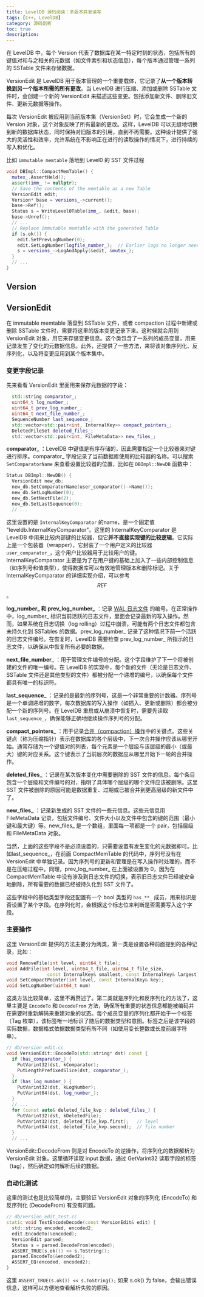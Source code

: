 ```yaml
---
title: LevelDB 源码阅读：多版本并发读写
tags: [C++, LevelDB]
category: 源码剖析
toc: true
description: 
---
```



在 LevelDB 中，每个 Version 代表了数据库在某一特定时刻的状态，包括所有的键值对和与之相关的元数据（如文件索引和状态信息），每个版本通过管理一系列的 SSTable 文件来存储数据。

VersionEdit 是 LevelDB 用于版本管理的一个重要载体，它记录了**从一个版本转换到另一个版本所需的所有更改**。当 LevelDB 进行压缩、添加或删除 SSTable 文件时，会创建一个新的 VersionEdit 来描述这些变更。包括添加新文件、删除旧文件、更新元数据等操作。

每次 VersionEdit 被应用到当前版本集（VersionSet）时，它会生成一个新的 Version 对象，这个对象反映了所有最新的更改。这样，LevelDB 可以无缝地切换到新的数据库状态，同时保持对旧版本的引用，直到不再需要。这种设计提供了强大的灵活性和效率，允许系统在不影响正在进行的读取操作的情况下，进行持续的写入和优化。

比如 `immutable memtable` 落地到 Level0 的 SST 文件过程

```cpp
void DBImpl::CompactMemTable() {
  mutex_.AssertHeld();
  assert(imm_ != nullptr);
  // Save the contents of the memtable as a new Table
  VersionEdit edit;
  Version* base = versions_->current();
  base->Ref();
  Status s = WriteLevel0Table(imm_, &edit, base);
  base->Unref();
  // ...
  // Replace immutable memtable with the generated Table
  if (s.ok()) {
    edit.SetPrevLogNumber(0);
    edit.SetLogNumber(logfile_number_);  // Earlier logs no longer needed
    s = versions_->LogAndApply(&edit, &mutex_);
  }
  // ...
}
```

## Version


## VersionEdit

在 immutable memtable 落盘到 SSTable 文件，或者 compaction 过程中新建或删除 SSTable 文件时，需要将这里的版本变更记录下来。这时候就会用到 VersionEdit 对象，用它来存储变更信息。这个类包含了一系列的成员变量，用来记录发生了变化的元数据信息。此外，还提供了一些方法，来将该对象序列化、反序列化，以及将变更应用到某个版本集中。

### 变更字段记录

先来看看 VersionEdit 里面用来保存元数据的字段：

```cpp
  std::string comparator_;
  uint64_t log_number_;
  uint64_t prev_log_number_;
  uint64_t next_file_number_;
  SequenceNumber last_sequence_;
  std::vector<std::pair<int, InternalKey>> compact_pointers_;
  DeletedFileSet deleted_files_;
  std::vector<std::pair<int, FileMetaData>> new_files_;
```

**comparator_** ：LevelDB 中键值是有序存储的，因此需要指定一个比较器来对键进行排序。comparator_ 字段记录了当前数据库使用的比较器的名称。可以搜索 `SetComparatorName` 来查看设置比较器的位置，比如在 `DBImpl::NewDB` 函数中：

```cpp
Status DBImpl::NewDB() {
  VersionEdit new_db;
  new_db.SetComparatorName(user_comparator()->Name());
  new_db.SetLogNumber(0);
  new_db.SetNextFile(2);
  new_db.SetLastSequence(0);
  // ...
```

这里设置的是 `InternalKeyComparator` 的name，是一个固定值 "leveldb.InternalKeyComparator"。这里的 InternalKeyComparator 是 LevelDB 中用来比较内部键的比较器，但它**并不直接实现键的比较逻辑**。它实际上是一个包装器（wrapper），它封装了一个用户定义的比较器 `user_comparator_`，这个用户比较器用于比较用户的键。InternalKeyComparator 主要是为了在用户键的基础上加入了一些内部控制信息（如序列号和值类型），使得数据库可以有效地管理版本和删除标记。关于 InternalKeyComparator 的详细实现介绍，可以参考 $$REF$$。

**log_number_ 和 prev_log_number_** ：记录 [WAL 日志文件](leveldb_source_wal_log/) 的编号。在正常操作中，log_number_ 标识当前活跃的日志文件，里面会记录最新的写入操作。然而，如果系统在日志切换（log rolling）过程中崩溃，可能有两个日志文件都包含未持久化到 SSTables 的数据。prev_log_number_ 记录了这种情况下前一个活跃的日志文件编号。在恢复时，LevelDB 需要检查 prev_log_number_ 所指示的日志文件，以确保从中恢复所有必要的数据。

**next_file_number_** ：用于管理文件编号的分配。这个字段维护了下一个将被创建的文件的唯一编号。在 LevelDB 的实现中，每个新的文件（无论是日志文件、SSTable 文件还是其他类型的文件）都被分配一个递增的编号，以确保每个文件都具有唯一的标识符。

**last_sequence_** ：记录的是最新的序列号，这是一个非常重要的计数器。序列号是一个单调递增的数字，每次数据库的写入操作（如插入、更新或删除）都会被分配一个新的序列号。在 LevelDB 重启或从崩溃中恢复时，需要先读取 `last_sequence_`，确保能够正确地继续操作序列号的分配。

**compact_pointers_** ：用于记录[合并（compaction）操作](/leveldb_source_compaction)中的关键点。这些关键点（称为压缩指针）表示在数据库的各个层级中，下一次合并操作应该从哪里开始。通常存储为一个键值对的列表，每个元素是一个层级与该层级的最小（或最大）键的对应关系。这个键表示了当前层次的数据应从哪里开始下一轮的合并操作。

**deleted_files_** ：记录在某次版本变化中需要删除的 SST 文件的信息。每个条目包含一个层级和文件编号的对，指明了具体哪个层级的哪个文件应该被删除。这里 SST 文件被删除的原因可能是数据重复、过期或已被合并到更高层级的新文件中了。

**new_files_** ：记录新生成的 SST 文件的一些元信息。这些元信息用 FileMetaData 记录，包括文件编号、文件大小以及文件中包含的键的范围（最小键和最大键）等。new_files_ 是一个数组，里面每一项都是一个 pair，包括层级和 FileMetaData 对象。

当然，上面的这些字段不是必须设置的，只需要设置有发生变化的元数据即可。比如last_sequence_，在前面 CompactMemTable 的代码中，序列号没有在VersionEdit 中单独记录。因为序列号的更新和管理是在写入操作时处理的，而不是在压缩过程中。同理，prev_log_number_ 在上面被设置为 0，因为在 CompactMemTable 中没有涉及到日志文件的切换，表示旧日志文件已经被安全地删除，所有需要的数据已经被持久化到 SST 文件了。

这些字段中的基础类型字段还配置有一个 bool 类型的 `has_**_` 成员，用来标识是否设置了某个字段。在序列化时，会根据这个标志位来判断是否需要写入这个字段。

### 主要操作

这里 VersionEdit 提供的方法主要分为两类，第一类是设置各种前面提到的各种记录，比如：

```cpp
void RemoveFile(int level, uint64_t file);
void AddFile(int level, uint64_t file, uint64_t file_size,
               const InternalKey& smallest, const InternalKey& largest);
void SetCompactPointer(int level, const InternalKey& key);
void SetLogNumber(uint64_t num)
```

这类方法比较简单，这里不再赘述了。第二类就是序列化和反序列化的方法了，这里主要是 `EncodeTo` 和 `DecodeFrom` 方法，确保所有重要的状态信息都能被编码并在需要时重新解码来重建对象的状态。每个成员变量的序列化都开始于一个标签（Tag 枚举），该标签唯一地标识了随后的数据类型和意图。标签之后是该字段的实际数据，数据格式依据数据类型有所不同（如使用变长整数或长度前缀字符串）。

```cpp
// db/version_edit.cc
void VersionEdit::EncodeTo(std::string* dst) const {
  if (has_comparator_) {
    PutVarint32(dst, kComparator);
    PutLengthPrefixedSlice(dst, comparator_);
  }
  if (has_log_number_) {
    PutVarint32(dst, kLogNumber);
    PutVarint64(dst, log_number_);
  }
  // ...
  for (const auto& deleted_file_kvp : deleted_files_) {
    PutVarint32(dst, kDeletedFile);
    PutVarint32(dst, deleted_file_kvp.first);   // level
    PutVarint64(dst, deleted_file_kvp.second);  // file number
  }
  // ...
```

VersionEdit::DecodeFrom 则是对 EncodeTo 的逆操作，将序列化的数据解析为 VersionEdit 对象。这里循环读取 input 数据，通过 GetVarint32 读取字段的标签（tag），然后确定如何解析后续的数据。

### 自动化测试

这里的测试也是比较简单的，主要验证 VersionEdit 对象的序列化 (EncodeTo) 和反序列化 (DecodeFrom) 有没有问题。

```cpp
// db/version_edit_test.cc
static void TestEncodeDecode(const VersionEdit& edit) {
  std::string encoded, encoded2;
  edit.EncodeTo(&encoded);
  VersionEdit parsed;
  Status s = parsed.DecodeFrom(encoded);
  ASSERT_TRUE(s.ok()) << s.ToString();
  parsed.EncodeTo(&encoded2);
  ASSERT_EQ(encoded, encoded2);
}
```

这里 `ASSERT_TRUE(s.ok()) << s.ToString();` 如果 s.ok() 为 false，会输出错误信息，这样可以方便地查看解析失败的原因。